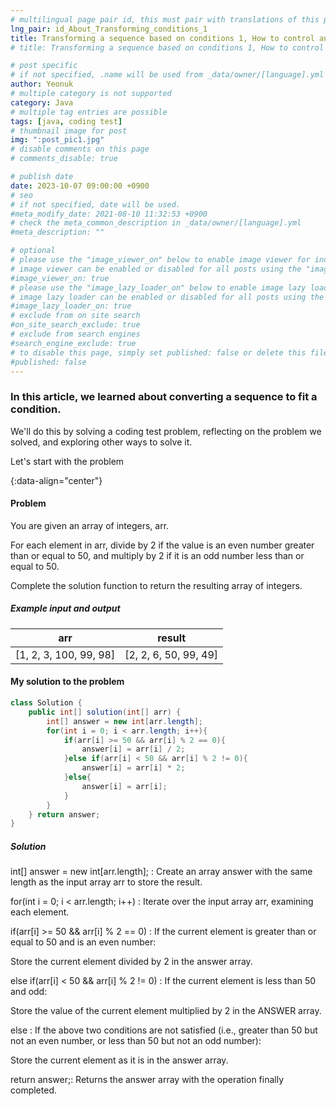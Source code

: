 ```yaml
---
# multilingual page pair id, this must pair with translations of this page. (This name must be unique)
lng_pair: id_About_Transforming_conditions_1
title: Transforming a sequence based on conditions 1, How to control an array based on conditions (with.Java)
# title: Transforming a sequence based on conditions 1, How to control an array based on conditions (with.Java)

# post specific
# if not specified, .name will be used from _data/owner/[language].yml
author: Yeonuk
# multiple category is not supported
category: Java
# multiple tag entries are possible
tags: [java, coding test]
# thumbnail image for post
img: ":post_pic1.jpg"
# disable comments on this page
# comments_disable: true

# publish date
date: 2023-10-07 09:00:00 +0900
# seo
# if not specified, date will be used.
#meta_modify_date: 2021-08-10 11:32:53 +0900
# check the meta_common_description in _data/owner/[language].yml
#meta_description: ""

# optional
# please use the "image_viewer_on" below to enable image viewer for individual pages or posts (_posts/ or [language]/_posts folders).
# image viewer can be enabled or disabled for all posts using the "image_viewer_posts: true" setting in _data/conf/main.yml.
#image_viewer_on: true
# please use the "image_lazy_loader_on" below to enable image lazy loader for individual pages or posts (_posts/ or [language]/_posts folders).
# image lazy loader can be enabled or disabled for all posts using the "image_lazy_loader_posts: true" setting in _data/conf/main.yml.
#image_lazy_loader_on: true
# exclude from on site search
#on_site_search_exclude: true
# exclude from search engines
#search_engine_exclude: true
# to disable this page, simply set published: false or delete this file
#published: false
---
```


<!-- outline-start -->

### In this article, we learned about converting a sequence to fit a condition.

We'll do this by solving a coding test problem, reflecting on the problem we solved, and exploring other ways to solve it.

Let's start with the problem

{:data-align="center"}

<!-- outline-end -->

#### Problem

You are given an array of integers, arr.

For each element in arr, divide by 2 if the value is an even number greater than or equal to 50, and multiply by 2 if it is an odd number less than or equal to 50.

Complete the solution function to return the resulting array of integers.

##### Example input and output

| arr                    | result                |
| ---------------------- | --------------------- |
| [1, 2, 3, 100, 99, 98] | [2, 2, 6, 50, 99, 49] |

<!-- | start_num | end_num | result |
| --------- | ------- | ------ |
| 10 | 3 | 0 | -->

#### My solution to the problem

```java
class Solution {
    public int[] solution(int[] arr) {
        int[] answer = new int[arr.length];
        for(int i = 0; i < arr.length; i++){
            if(arr[i] >= 50 && arr[i] % 2 == 0){
                answer[i] = arr[i] / 2;
            }else if(arr[i] < 50 && arr[i] % 2 != 0){
                answer[i] = arr[i] * 2;
            }else{
                answer[i] = arr[i];
            }
        }
    } return answer;
}
```

##### Solution

int[] answer = new int[arr.length]; : Create an array answer with the same length as the input array arr to store the result.

for(int i = 0; i < arr.length; i++) : Iterate over the input array arr, examining each element.

if(arr[i] >= 50 && arr[i] % 2 == 0) : If the current element is greater than or equal to 50 and is an even number:

Store the current element divided by 2 in the answer array.

else if(arr[i] < 50 && arr[i] % 2 != 0) : If the current element is less than 50 and odd:

Store the value of the current element multiplied by 2 in the ANSWER array.

else : If the above two conditions are not satisfied (i.e., greater than 50 but not an even number, or less than 50 but not an odd number):

Store the current element as it is in the answer array.

return answer;: Returns the answer array with the operation finally completed.
